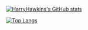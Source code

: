 [![HarryHawkins's GitHub stats](https://github-readme-stats.vercel.app/api?username=HarryHawkins&theme=radical)](https://github.com/anuraghazra/github-readme-stats)

[![Top Langs](https://github-readme-stats.vercel.app/api/top-langs/?username=HarryHawkins)](https://github.com/anuraghazra/github-readme-stats)
